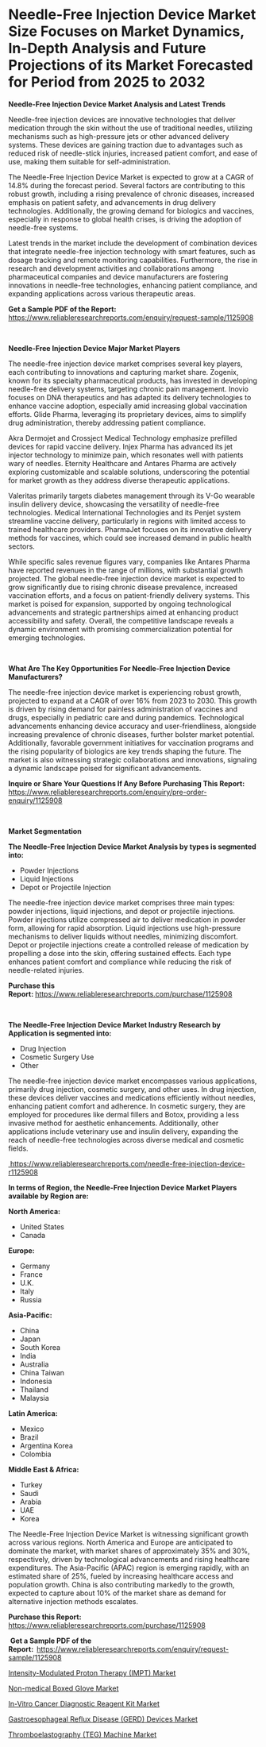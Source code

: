 <p><h1>Needle-Free Injection Device Market Size Focuses on Market Dynamics, In-Depth Analysis and Future Projections of its Market Forecasted for Period from 2025 to 2032</h1></p><p><strong>Needle-Free Injection Device Market Analysis and Latest Trends</strong></p>
<p><p>Needle-free injection devices are innovative technologies that deliver medication through the skin without the use of traditional needles, utilizing mechanisms such as high-pressure jets or other advanced delivery systems. These devices are gaining traction due to advantages such as reduced risk of needle-stick injuries, increased patient comfort, and ease of use, making them suitable for self-administration.</p><p>The Needle-Free Injection Device Market is expected to grow at a CAGR of 14.8% during the forecast period. Several factors are contributing to this robust growth, including a rising prevalence of chronic diseases, increased emphasis on patient safety, and advancements in drug delivery technologies. Additionally, the growing demand for biologics and vaccines, especially in response to global health crises, is driving the adoption of needle-free systems.</p><p>Latest trends in the market include the development of combination devices that integrate needle-free injection technology with smart features, such as dosage tracking and remote monitoring capabilities. Furthermore, the rise in research and development activities and collaborations among pharmaceutical companies and device manufacturers are fostering innovations in needle-free technologies, enhancing patient compliance, and expanding applications across various therapeutic areas.</p></p>
<p><strong>Get a Sample PDF of the Report:&nbsp;</strong> <a href="https://www.reliableresearchreports.com/enquiry/request-sample/1125908?utm_campaign=32&utm_medium=2&utm_source=Github&utm_content=ia&utm_term=04032025&utm_id=needle-free-injection-device">https://www.reliableresearchreports.com/enquiry/request-sample/1125908</a></p>
<p>&nbsp;</p>
<p><strong>Needle-Free Injection Device Major Market Players</strong></p>
<p><p>The needle-free injection device market comprises several key players, each contributing to innovations and capturing market share. Zogenix, known for its specialty pharmaceutical products, has invested in developing needle-free delivery systems, targeting chronic pain management. Inovio focuses on DNA therapeutics and has adapted its delivery technologies to enhance vaccine adoption, especially amid increasing global vaccination efforts. Glide Pharma, leveraging its proprietary devices, aims to simplify drug administration, thereby addressing patient compliance.</p><p>Akra Dermojet and Crossject Medical Technology emphasize prefilled devices for rapid vaccine delivery. Injex Pharma has advanced its jet injector technology to minimize pain, which resonates well with patients wary of needles. Eternity Healthcare and Antares Pharma are actively exploring customizable and scalable solutions, underscoring the potential for market growth as they address diverse therapeutic applications.</p><p>Valeritas primarily targets diabetes management through its V-Go wearable insulin delivery device, showcasing the versatility of needle-free technologies. Medical International Technologies and its Penjet system streamline vaccine delivery, particularly in regions with limited access to trained healthcare providers. PharmaJet focuses on its innovative delivery methods for vaccines, which could see increased demand in public health sectors.</p><p>While specific sales revenue figures vary, companies like Antares Pharma have reported revenues in the range of millions, with substantial growth projected. The global needle-free injection device market is expected to grow significantly due to rising chronic disease prevalence, increased vaccination efforts, and a focus on patient-friendly delivery systems. This market is poised for expansion, supported by ongoing technological advancements and strategic partnerships aimed at enhancing product accessibility and safety. Overall, the competitive landscape reveals a dynamic environment with promising commercialization potential for emerging technologies.</p></p>
<p>&nbsp;</p>
<p><strong>What Are The Key Opportunities For Needle-Free Injection Device Manufacturers?</strong></p>
<p><p>The needle-free injection device market is experiencing robust growth, projected to expand at a CAGR of over 16% from 2023 to 2030. This growth is driven by rising demand for painless administration of vaccines and drugs, especially in pediatric care and during pandemics. Technological advancements enhancing device accuracy and user-friendliness, alongside increasing prevalence of chronic diseases, further bolster market potential. Additionally, favorable government initiatives for vaccination programs and the rising popularity of biologics are key trends shaping the future. The market is also witnessing strategic collaborations and innovations, signaling a dynamic landscape poised for significant advancements.</p></p>
<p><strong>Inquire or Share Your Questions If Any Before Purchasing This Report:</strong> <a href="https://www.reliableresearchreports.com/enquiry/pre-order-enquiry/1125908?utm_campaign=32&utm_medium=2&utm_source=Github&utm_content=ia&utm_term=04032025&utm_id=needle-free-injection-device">https://www.reliableresearchreports.com/enquiry/pre-order-enquiry/1125908</a></p>
<p>&nbsp;</p>
<p><strong>Market Segmentation</strong></p>
<p><strong>The Needle-Free Injection Device Market Analysis by types is segmented into:</strong></p>
<p><ul><li>Powder Injections</li><li>Liquid Injections</li><li>Depot or Projectile Injection</li></ul></p>
<p><p>The needle-free injection device market comprises three main types: powder injections, liquid injections, and depot or projectile injections. Powder injections utilize compressed air to deliver medication in powder form, allowing for rapid absorption. Liquid injections use high-pressure mechanisms to deliver liquids without needles, minimizing discomfort. Depot or projectile injections create a controlled release of medication by propelling a dose into the skin, offering sustained effects. Each type enhances patient comfort and compliance while reducing the risk of needle-related injuries.</p></p>
<p><strong>Purchase this Report:&nbsp;</strong><a href="https://www.reliableresearchreports.com/purchase/1125908?utm_campaign=32&utm_medium=2&utm_source=Github&utm_content=ia&utm_term=04032025&utm_id=needle-free-injection-device">https://www.reliableresearchreports.com/purchase/1125908</a></p>
<p>&nbsp;</p>
<p><strong>The Needle-Free Injection Device Market Industry Research by Application is segmented into:</strong></p>
<p><ul><li>Drug Injection</li><li>Cosmetic Surgery Use</li><li>Other</li></ul></p>
<p><p>The needle-free injection device market encompasses various applications, primarily drug injection, cosmetic surgery, and other uses. In drug injection, these devices deliver vaccines and medications efficiently without needles, enhancing patient comfort and adherence. In cosmetic surgery, they are employed for procedures like dermal fillers and Botox, providing a less invasive method for aesthetic enhancements. Additionally, other applications include veterinary use and insulin delivery, expanding the reach of needle-free technologies across diverse medical and cosmetic fields.</p></p>
<p><a href="https://www.reliableresearchreports.com/needle-free-injection-device-r1125908?utm_campaign=32&utm_medium=2&utm_source=Github&utm_content=ia&utm_term=04032025&utm_id=needle-free-injection-device">&nbsp;https://www.reliableresearchreports.com/needle-free-injection-device-r1125908</a></p>
<p><strong>In terms of Region, the Needle-Free Injection Device Market Players available by Region are:</strong></p>
<p>
    <p> <strong> North America: </strong>
        <ul>
            <li>United States</li>
            <li>Canada</li>
        </ul>
        </p> 
    <p> <strong> Europe: </strong>
        <ul>
            <li>Germany</li>
            <li>France</li>
            <li>U.K.</li>
            <li>Italy</li>
            <li>Russia</li>
        </ul>
        </p> 
    <p> <strong> Asia-Pacific: </strong>
        <ul>
            <li>China</li>
            <li>Japan</li>
            <li>South Korea</li>
            <li>India</li>
            <li>Australia</li>
            <li>China Taiwan</li>
            <li>Indonesia</li>
            <li>Thailand</li>
            <li>Malaysia</li>
        </ul>
        </p> 
    <p> <strong> Latin America: </strong>
        <ul>
            <li>Mexico</li>
            <li>Brazil</li>
            <li>Argentina Korea</li>
            <li>Colombia</li>
        </ul>
        </p> 
    <p> <strong> Middle East & Africa: </strong>
        <ul>
            <li>Turkey</li>
            <li>Saudi</li>
            <li>Arabia</li>
            <li>UAE</li>
            <li>Korea</li>
        </ul>
    </p>
    </p>
<p><p>The Needle-Free Injection Device Market is witnessing significant growth across various regions. North America and Europe are anticipated to dominate the market, with market shares of approximately 35% and 30%, respectively, driven by technological advancements and rising healthcare expenditures. The Asia-Pacific (APAC) region is emerging rapidly, with an estimated share of 25%, fueled by increasing healthcare access and population growth. China is also contributing markedly to the growth, expected to capture about 10% of the market share as demand for alternative injection methods escalates.</p></p>
<p><strong>Purchase this Report: </strong><a href="https://www.reliableresearchreports.com/purchase/1125908?utm_campaign=32&utm_medium=2&utm_source=Github&utm_content=ia&utm_term=04032025&utm_id=needle-free-injection-device">https://www.reliableresearchreports.com/purchase/1125908</a></p>
<p>&nbsp;<strong>Get a Sample PDF of the Report:&nbsp;&nbsp;</strong><a href="https://www.reliableresearchreports.com/enquiry/request-sample/1125908?utm_campaign=32&utm_medium=2&utm_source=Github&utm_content=ia&utm_term=04032025&utm_id=needle-free-injection-device">https://www.reliableresearchreports.com/enquiry/request-sample/1125908</a></p>
<p><strong></strong></p>
<p><p><a href="https://github.com/kirstejuvet/Market-Research-Report-List-1/blob/main/intensity-modulated-proton-therapy-impt-market.md?utm_campaign=32&utm_medium=2&utm_source=Github&utm_content=ia&utm_term=04032025&utm_id=needle-free-injection-device">Intensity-Modulated Proton Therapy (IMPT) Market</a></p><p><a href="https://github.com/cernkomlkawi/Market-Research-Report-List-1/blob/main/non-medical-boxed-glove-market.md?utm_campaign=32&utm_medium=2&utm_source=Github&utm_content=ia&utm_term=04032025&utm_id=needle-free-injection-device">Non-medical Boxed Glove Market</a></p><p><a href="https://github.com/trossdushi7u/Market-Research-Report-List-1/blob/main/in-vitro-cancer-diagnostic-reagent-kit-market.md?utm_campaign=32&utm_medium=2&utm_source=Github&utm_content=ia&utm_term=04032025&utm_id=needle-free-injection-device">In-Vitro Cancer Diagnostic Reagent Kit Market</a></p><p><a href="https://github.com/godutetraeva/Market-Research-Report-List-1/blob/main/gastroesophageal-reflux-disease-gerd-devices-market.md?utm_campaign=32&utm_medium=2&utm_source=Github&utm_content=ia&utm_term=04032025&utm_id=needle-free-injection-device">Gastroesophageal Reflux Disease (GERD) Devices Market</a></p><p><a href="https://github.com/abuegalawixo/Market-Research-Report-List-1/blob/main/thromboelastography-teg-machine-market.md?utm_campaign=32&utm_medium=2&utm_source=Github&utm_content=ia&utm_term=04032025&utm_id=needle-free-injection-device">Thromboelastography (TEG) Machine Market</a></p></p>
